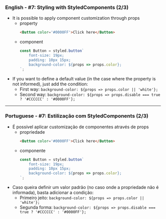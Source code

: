 ### English - #7: Styling with StyledComponents (2/3)
- It is possible to apply component customization through props
     - property
        ```html
        <Button color='#0000FF'>Click here</Button>
        ```
    - component
        ```js
        const Button = styled.button`
            font-size: 19px;
            padding: 10px 15px;
            background-color: ${props => props.color};
        `;
        ```
- If you want to define a default value (in the case where the property is not informed), just add the condition:
    - First way:
        `background-color: ${props => props.color || 'white'};`
    - Second way:
        `background-color: ${props => props.disable === true ? '#CCCCCC' : '#0000FF'};`

***

### Portuguese - #7: Estilização com StyledComponents (2/3)
- É possível aplicar customização de componentes através de props
    - propriedade
        ```html
        <Button color='#0000FF'>Click here</Button>
        ```
    - componente
        ```js
        const Button = styled.button`
            font-size: 19px;
            padding: 10px 15px;
            background-color: ${props => props.color};
        `;
        ```
- Caso queira definir um valor padrão (no caso onde a propriedade não é informada), basta adicionar a condição:
    - Primeiro jeito:
        `background-color: ${props => props.color || 'white'};`
    - Segunda forma:
        `background-color: ${props => props.disable === true ? '#CCCCCC' : '#0000FF'};`